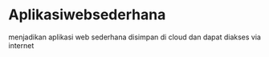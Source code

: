 # Aplikasiwebsederhana
menjadikan aplikasi web sederhana disimpan di cloud dan dapat diakses via internet
